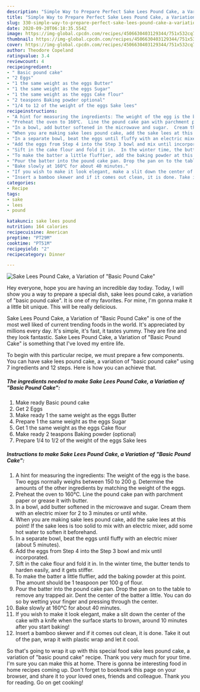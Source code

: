 ```yaml
---
description: "Simple Way to Prepare Perfect Sake Lees Pound Cake, a Variation of &amp;#34;Basic Pound Cake&amp;#34;"
title: "Simple Way to Prepare Perfect Sake Lees Pound Cake, a Variation of &amp;#34;Basic Pound Cake&amp;#34;"
slug: 330-simple-way-to-prepare-perfect-sake-lees-pound-cake-a-variation-of-and-34-basic-pound-cake-and-34
date: 2020-09-20T06:18:35.554Z
image: https://img-global.cpcdn.com/recipes/4506630403129344/751x532cq70/sake-lees-pound-cake-a-variation-of-basic-pound-cake-recipe-main-photo.jpg
thumbnail: https://img-global.cpcdn.com/recipes/4506630403129344/751x532cq70/sake-lees-pound-cake-a-variation-of-basic-pound-cake-recipe-main-photo.jpg
cover: https://img-global.cpcdn.com/recipes/4506630403129344/751x532cq70/sake-lees-pound-cake-a-variation-of-basic-pound-cake-recipe-main-photo.jpg
author: Theodore Copeland
ratingvalue: 3.4
reviewcount: 4
recipeingredient:
- " Basic pound cake"
- "2 Eggs"
- "1 the same weight as the eggs Butter"
- "1 the same weight as the eggs Sugar"
- "1 the same weight as the eggs Cake flour"
- "2 teaspons Baking powder optional"
- "1/4 to 12 of the weight of the eggs Sake lees"
recipeinstructions:
- "A hint for measuring the ingredients: The weight of the egg is the base. Two eggs normally weighs between 150 to 200 g.  Determine the amounts of the other ingredients by matching the weight of the eggs."
- "Preheat the oven to 160℃.  Line the pound cake pan with parchment paper or grease it with butter."
- "In a bowl, add butter softened in the microwave and sugar.  Cream them with an electric mixer for 2 to 3 minutes or until white."
- "When you are making sake lees pound cake, add the sake lees at this point!  If the sake lees is too solid to mix with an electric mixer, add some hot water to soften it beforehand."
- "In a separate bowl, beat the eggs until fluffy with an electric mixer (about 5 minutes)."
- "Add the eggs from Step 4 into the Step 3 bowl and mix until incorporated."
- "Sift in the cake flour and fold it in.  In the winter time, the butter tends to harden easily, and it gets stiffer."
- "To make the batter a little fluffier, add the baking powder at this point.  The amount should be 1 teaspoon per 100 g of flour."
- "Pour the batter into the pound cake pan. Drop the pan on to the table to remove any trapped air. Dent the center of the batter a little. You can do so by wetting your finger and pressing through the center."
- "Bake slowly at 160℃ for about 40 minutes."
- "If you wish to make it look elegant, make a slit down the center of the cake with a knife when the surface starts to brown, around 10 minutes after you start baking!"
- "Insert a bamboo skewer and if it comes out clean, it is done. Take it out of the pan, wrap it with plastic wrap and let it cool."
categories:
- Recipe
tags:
- sake
- lees
- pound

katakunci: sake lees pound 
nutrition: 164 calories
recipecuisine: American
preptime: "PT29M"
cooktime: "PT51M"
recipeyield: "2"
recipecategory: Dinner

---
```



![Sake Lees Pound Cake, a Variation of &#34;Basic Pound Cake&#34;](https://img-global.cpcdn.com/recipes/4506630403129344/751x532cq70/sake-lees-pound-cake-a-variation-of-basic-pound-cake-recipe-main-photo.jpg)

Hey everyone, hope you are having an incredible day today. Today, I will show you a way to prepare a special dish, sake lees pound cake, a variation of &#34;basic pound cake&#34;. It is one of my favorites. For mine, I'm gonna make it a little bit unique. This will be really delicious.

Sake Lees Pound Cake, a Variation of &#34;Basic Pound Cake&#34; is one of the most well liked of current trending foods in the world. It's appreciated by millions every day. It's simple, it's fast, it tastes yummy. They are fine and they look fantastic. Sake Lees Pound Cake, a Variation of &#34;Basic Pound Cake&#34; is something that I've loved my entire life.




To begin with this particular recipe, we must prepare a few components. You can have sake lees pound cake, a variation of &#34;basic pound cake&#34; using 7 ingredients and 12 steps. Here is how you can achieve that.

<!--inarticleads1-->

##### The ingredients needed to make Sake Lees Pound Cake, a Variation of &#34;Basic Pound Cake&#34;:

1. Make ready  Basic pound cake
1. Get 2 Eggs
1. Make ready 1 the same weight as the eggs Butter
1. Prepare 1 the same weight as the eggs Sugar
1. Get 1 the same weight as the eggs Cake flour
1. Make ready 2 teaspons Baking powder (optional)
1. Prepare 1/4 to 1/2 of the weight of the eggs Sake lees




<!--inarticleads2-->

##### Instructions to make Sake Lees Pound Cake, a Variation of &#34;Basic Pound Cake&#34;:

1. A hint for measuring the ingredients: The weight of the egg is the base. Two eggs normally weighs between 150 to 200 g.  Determine the amounts of the other ingredients by matching the weight of the eggs.
1. Preheat the oven to 160℃.  Line the pound cake pan with parchment paper or grease it with butter.
1. In a bowl, add butter softened in the microwave and sugar.  Cream them with an electric mixer for 2 to 3 minutes or until white.
1. When you are making sake lees pound cake, add the sake lees at this point!  If the sake lees is too solid to mix with an electric mixer, add some hot water to soften it beforehand.
1. In a separate bowl, beat the eggs until fluffy with an electric mixer (about 5 minutes).
1. Add the eggs from Step 4 into the Step 3 bowl and mix until incorporated.
1. Sift in the cake flour and fold it in.  In the winter time, the butter tends to harden easily, and it gets stiffer.
1. To make the batter a little fluffier, add the baking powder at this point.  The amount should be 1 teaspoon per 100 g of flour.
1. Pour the batter into the pound cake pan. Drop the pan on to the table to remove any trapped air. Dent the center of the batter a little. You can do so by wetting your finger and pressing through the center.
1. Bake slowly at 160℃ for about 40 minutes.
1. If you wish to make it look elegant, make a slit down the center of the cake with a knife when the surface starts to brown, around 10 minutes after you start baking!
1. Insert a bamboo skewer and if it comes out clean, it is done. Take it out of the pan, wrap it with plastic wrap and let it cool.




So that's going to wrap it up with this special food sake lees pound cake, a variation of &#34;basic pound cake&#34; recipe. Thank you very much for your time. I'm sure you can make this at home. There is gonna be interesting food in home recipes coming up. Don't forget to bookmark this page on your browser, and share it to your loved ones, friends and colleague. Thank you for reading. Go on get cooking!
